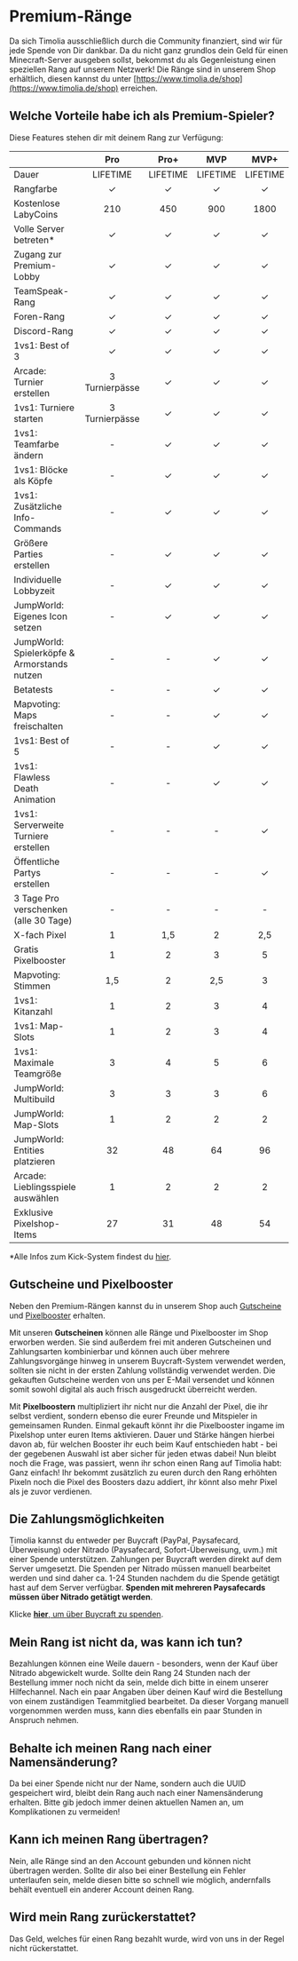 # Premium-Ränge
Da sich Timolia ausschließlich durch die Community finanziert, sind wir für jede Spende von Dir dankbar. Da du nicht ganz grundlos dein
Geld für einen Minecraft-Server ausgeben sollst, bekommst du als Gegenleistung einen speziellen Rang auf unserem Netzwerk!
Die Ränge sind in unserem Shop erhältlich, diesen kannst du unter [https://www.timolia.de/shop](https://www.timolia.de/shop) erreichen.

## Welche Vorteile habe ich als Premium-Spieler?
Diese Features stehen dir mit deinem Rang zur Verfügung:

|                                        |   <span class='pro'>Pro</span>            |  <span class='pro'>Pro+</span>             | <span class='mvp'>MVP</span>            | <span class='mvp'>MVP+</span>            | <span class='expert'>Expert</span>        |
| :------------------------------------- | :---------------------------------------: | :---------------------------------------: | :-------------------------------------: | :--------------------------------------: | :---------------------------------------: |
| Dauer                                  | LIFETIME                                  | LIFETIME                                  | LIFETIME                                | LIFETIME                                 | LIFETIME                                  |
| Rangfarbe                              | &check;                                   | &check;                                   | &check;                                 | &check;                                  | &check;                                   |
| Kostenlose LabyCoins                   | 210                                       | 450                                       | 900                                     | 1800                                     | 3000                                      |
| Volle Server betreten*                 | &check;                                   | &check;                                   | &check;                                 | &check;                                  | &check;                                   |
| Zugang zur Premium-Lobby               | &check;                                   | &check;                                   | &check;                                 | &check;                                  | &check;                                   |
| TeamSpeak-Rang                         | &check;                                   | &check;                                   | &check;                                 | &check;                                  | &check;                                   |
| Foren-Rang                             | &check;                                   | &check;                                   | &check;                                 | &check;                                  | &check;                                   |
| Discord-Rang                           | &check;                                   | &check;                                   | &check;                                 | &check;                                  | &check;                                   |
| 1vs1: Best of 3                        | &check;                                   | &check;                                   | &check;                                 | &check;                                  | &check;                                   |
| Arcade: Turnier erstellen              | 3 Turnierpässe                            | &check;                                   | &check;                                 | &check;                                  | &check;                                   |
| 1vs1: Turniere starten                 | 3 Turnierpässe                            | &check;                                   | &check;                                 | &check;                                  | &check;                                   |
| 1vs1: Teamfarbe ändern                 | -                                         | &check;                                   | &check;                                 | &check;                                  | &check;                                   |
| 1vs1: Blöcke als Köpfe                 | -                                         | &check;                                   | &check;                                 | &check;                                  | &check;                                   |
| 1vs1: Zusätzliche Info-Commands        | -                                         | &check;                                   | &check;                                 | &check;                                  | &check;                                   |
| Größere Parties erstellen              | -                                         | &check;                                   | &check;                                 | &check;                                  | &check;                                   |
| Individuelle Lobbyzeit                 | -                                         | &check;                                   | &check;                                 | &check;                                  | &check;                                   |
| JumpWorld: Eigenes Icon setzen         | -                                         | &check;                                   | &check;                                 | &check;                                  | &check;                                   |
| JumpWorld: Spielerköpfe & Armorstands nutzen | -                                   | -                                         | &check;                                 | &check;                                  | &check;                                   |
| Betatests                              | -                                         | -                                         | &check;                                 | &check;                                  | &check;                                   |
| Mapvoting: Maps freischalten           | -                                         | -                                         | &check;                                 | &check;                                  | &check;                                   |
| 1vs1: Best of 5                        | -                                         | -                                         | &check;                                 | &check;                                  | &check;                                   |
| 1vs1: Flawless Death Animation         | -                                         | -                                         | &check;                                 | &check;                                  | &check;                                   |
| 1vs1: Serverweite Turniere erstellen   | -                                         | -                                         | -                                       | &check;                                  | &check;                                   |
| Öffentliche Partys erstellen           | -                                         | -                                         | -                                       | &check;                                  | &check;                                   |
| 3 Tage Pro verschenken (alle 30 Tage)  | -                                         | -                                         | -                                       | -                                        | &check;                                   |
| X-fach Pixel                           | 1                                         | 1,5                                       | 2                                       | 2,5                                      | 3                                         |
| Gratis Pixelbooster                    | 1                                         | 2                                         | 3                                       | 5                                        | 10                                        | 
| Mapvoting: Stimmen                     | 1,5                                       | 2                                         | 2,5                                     | 3                                        | 4                                         |
| 1vs1: Kitanzahl                        | 1                                         | 2                                         | 3                                       | 4                                        | 5                                         |
| 1vs1: Map-Slots                        | 1                                         | 2                                         | 3                                       | 4                                        | 5                                         |
| 1vs1: Maximale Teamgröße               | 3                                         | 4                                         | 5                                       | 6                                        | &infin;                                   |
| JumpWorld: Multibuild                  | 3                                         | 3                                         | 3                                       | 6                                        | 6                                         |
| JumpWorld: Map-Slots                   | 1                                         | 2                                         | 2                                       | 2                                        | 3                                         |
| JumpWorld: Entities platzieren         | 32                                        | 48                                        | 64                                      | 96                                       | 128                                       |
| Arcade: Lieblingsspiele auswählen      | 1                                         | 2                                         | 2                                       | 2                                        | 3                                         |
| Exklusive Pixelshop-Items              | 27                                        | 31                                        | 48                                      | 54                                       | 64                                        |

*Alle Infos zum Kick-System findest du [hier](/faq/#wie-funktioniert-das-kick-system).

## Gutscheine und Pixelbooster
Neben den Premium-Rängen kannst du in unserem Shop auch [Gutscheine](https://shop.timolia.de/#Gifts) und [Pixelbooster](https://shop.timolia.de/#Pixel) erhalten.    

Mit unseren **Gutscheinen** können alle Ränge und Pixelbooster im Shop erworben werden. Sie sind außerdem frei mit anderen Gutscheinen und Zahlungsarten kombinierbar und können auch über mehrere Zahlungsvorgänge hinweg in unserem Buycraft-System verwendet werden, sollten sie nicht in der ersten Zahlung vollständig verwendet werden.
Die gekauften Gutscheine werden von uns per E-Mail versendet und können somit sowohl digital als auch frisch ausgedruckt überreicht werden.    

Mit **Pixelboostern** multipliziert ihr nicht nur die Anzahl der Pixel, die ihr selbst verdient, sondern ebenso die eurer Freunde und Mitspieler in gemeinsamen Runden. Einmal gekauft könnt ihr die Pixelbooster ingame im Pixelshop unter euren Items aktivieren. Dauer und Stärke hängen hierbei davon ab, für welchen Booster ihr euch beim Kauf entschieden habt - bei der gegebenen Auswahl ist aber sicher für jeden etwas dabei!
Nun bleibt noch die Frage, was passiert, wenn ihr schon einen Rang auf Timolia habt: Ganz einfach! Ihr bekommt zusätzlich zu euren durch den Rang erhöhten Pixeln noch die Pixel des Boosters dazu addiert, ihr könnt also mehr Pixel als je zuvor verdienen.

## Die Zahlungsmöglichkeiten
Timolia kannst du entweder per Buycraft (PayPal, Paysafecard, Überweisung) oder Nitrado (Paysafecard, Sofort-Überweisung, uvm.) mit einer Spende
unterstützen. Zahlungen per Buycraft werden direkt auf dem Server umgesetzt. Die Spenden per Nitrado müssen manuell bearbeitet werden und sind 
daher ca. 1-24 Stunden nachdem du die Spende getätigt hast auf dem Server verfügbar. **Spenden mit mehreren Paysafecards müssen über Nitrado getätigt werden**.

Klicke [<strong>hier</strong>, um über Buycraft zu spenden](https://shop.timolia.de/).

## Mein Rang ist nicht da, was kann ich tun?
Bezahlungen können eine Weile dauern - besonders, wenn der Kauf über Nitrado abgewickelt wurde. Sollte dein Rang 24 Stunden nach der Bestellung immer noch
nicht da sein, melde dich bitte in einem unserer Hilfechannel. Nach ein paar Angaben über deinen Kauf wird die Bestellung von einem zuständigen Teammitglied bearbeitet.
Da dieser Vorgang manuell vorgenommen werden muss, kann dies ebenfalls ein paar Stunden in Anspruch nehmen.

## Behalte ich meinen Rang nach einer Namensänderung?
Da bei einer Spende nicht nur der Name, sondern auch die UUID gespeichert wird, bleibt dein Rang auch nach einer Namensänderung erhalten.
Bitte gib jedoch immer deinen aktuellen Namen an, um Komplikationen zu vermeiden!

## Kann ich meinen Rang übertragen?
Nein, alle Ränge sind an den Account gebunden und können nicht übertragen werden. Sollte dir also bei einer Bestellung ein Fehler unterlaufen sein,
melde diesen bitte so schnell wie möglich, andernfalls behält eventuell ein anderer Account deinen Rang.

## Wird mein Rang zurückerstattet?
Das Geld, welches für einen Rang bezahlt wurde, wird von uns in der Regel nicht rückerstattet.
